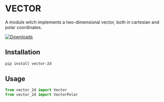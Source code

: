 # VECTOR
A module witch implements a two-dimensional vector, both in cartesian and polar coordinates.

[![Downloads](http://pepy.tech/badge/vector-2d)](http://pepy.tech/project/vector-2d)

## Installation

 ```bash
 pip install vector-2d
 ```

## Usage
``` python
from vector_2d import Vector
from vector_2d import VectorPolar
```
